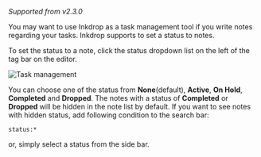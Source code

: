 *Supported from v2.3.0*

You may want to use Inkdrop as a task management tool if you write notes regarding your tasks.
Inkdrop supports to set a status to notes.

To set the status to a note, click the status dropdown list on the left of the tag bar on the editor.

![Task management](/manual/08-task-management.png)

You can choose one of the status from **None**(default), **Active**, **On Hold**, **Completed** and **Dropped**.
The notes with a status of **Completed** or **Dropped** will be hidden in the note list by default.
If you want to see notes with hidden status, add following condition to the search bar:

```
status:*
```

or, simply select a status from the side bar.

